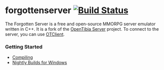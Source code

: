 forgottenserver [![Build Status](https://travis-ci.org/EvilHero90/forgottenserver.svg?branch=custom)](https://travis-ci.org/EvilHero90/forgottenserver)
===============

The Forgotten Server is a free and open-source MMORPG server emulator written in C++. It is a fork of the [OpenTibia Server](https://github.com/opentibia/server) project. To connect to the server, you can use [OTClient](https://github.com/edubart/otclient).

### Getting Started

* [Compiling](https://github.com/otland/forgottenserver/wiki/Compiling)
* [Nightly Builds for Windows](http://nightlies.otland.net/)

